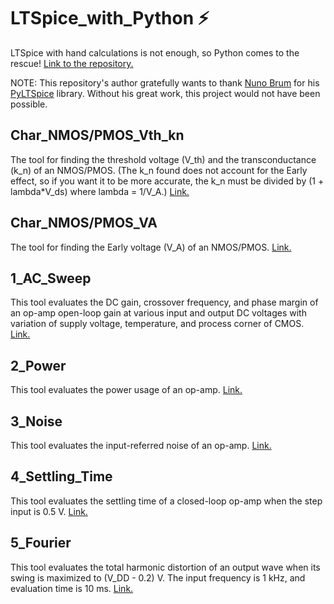 # LTSpice_with_Python :zap:
LTSpice with hand calculations is not enough, so Python comes to the rescue! [Link to the repository.](https://github.com/nutchanonj/LTSpice_with_Python)

NOTE: This repository's author gratefully wants to thank [Nuno Brum](https://github.com/nunobrum) for his [PyLTSpice](https://github.com/nunobrum/PyLTSpice) library. Without his great work, this project would not have been possible.

## Char_NMOS/PMOS_Vth_kn

The tool for finding the threshold voltage (V_th) and the transconductance (k_n) of an NMOS/PMOS. (The k_n found does not account for the Early effect, so if you want it to be more accurate, the k_n must be divided by (1 + lambda*V_ds) where lambda = 1/V_A.) [Link.](https://github.com/nutchanonj/LTSpice_with_Python/tree/main/Char_NMOS_Vth_kn)

## Char_NMOS/PMOS_VA

The tool for finding the Early voltage (V_A) of an NMOS/PMOS. [Link.](https://github.com/nutchanonj/LTSpice_with_Python/tree/main/Char_NMOS_VA)

## 1_AC_Sweep

This tool evaluates the DC gain, crossover frequency, and phase margin of an op-amp open-loop gain at various input and output DC voltages with variation of supply voltage, temperature, and process corner of CMOS. [Link.](https://github.com/nutchanonj/LTSpice_with_Python/tree/main/1_AC_Sweep)

## 2_Power

This tool evaluates the power usage of an op-amp. [Link.](https://github.com/nutchanonj/LTSpice_with_Python/tree/main/2_Power)

## 3_Noise

This tool evaluates the input-referred noise of an op-amp. [Link.](https://github.com/nutchanonj/LTSpice_with_Python/tree/main/3_Noise)

## 4_Settling_Time

This tool evaluates the settling time of a closed-loop op-amp when the step input is 0.5 V. [Link.](https://github.com/nutchanonj/LTSpice_with_Python/tree/main/4_Settling_Time)

## 5_Fourier

This tool evaluates the total harmonic distortion of an output wave when its swing is maximized to (V_DD - 0.2) V. The input frequency is 1 kHz, and evaluation time is 10 ms. [Link.](https://github.com/nutchanonj/LTSpice_with_Python/tree/main/5_Fourier)
